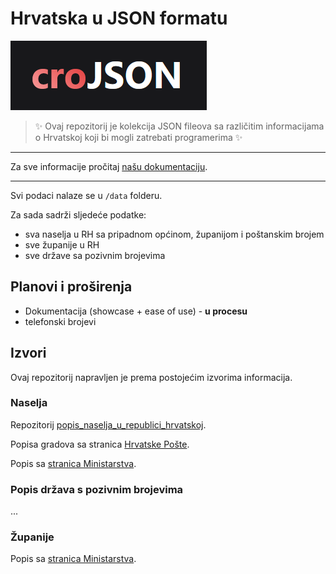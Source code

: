 # Hrvatska u JSON formatu

[![croJSON logo](/docs/assets/croJSON_logo.png)](/docs/assets/croJSON_logo.png)

> ✨
> Ovaj repozitorij je kolekcija JSON fileova sa različitim informacijama o Hrvatskoj koji bi mogli zatrebati programerima
> ✨

---

Za sve informacije pročitaj [našu dokumentaciju](https://cro-json.vercel.app/).

---

Svi podaci nalaze se u `/data` folderu.

Za sada sadrži sljedeće podatke:

- sva naselja u RH sa pripadnom općinom, županijom i poštanskim brojem
- sve županije u RH
- sve države sa pozivnim brojevima

## Planovi i proširenja

- Dokumentacija (showcase + ease of use) - **u procesu**
- telefonski brojevi

## Izvori

Ovaj repozitorij napravljen je prema postojećim izvorima informacija.

### Naselja

Repozitorij [popis_naselja_u_republici_hrvatskoj](https://github.com/ndekic/popis_naselja_u_republici_hrvatskoj).

Popisa gradova sa stranica [Hrvatske Pošte](https://www.posta.hr/pretrazivanje-mjesta-s-pripadajucim-postanskim-brojem/1403).

Popis sa [stranica Ministarstva](https://mpu.gov.hr/gradjani-21417/iz-djelokruga/lokalna-i-podrucna-regionalna-samouprava-24398/popis-zupanija-gradova-i-opcina-24402/24402).

### Popis država s pozivnim brojevima

...

### Županije

Popis sa [stranica Ministarstva](https://mpu.gov.hr/gradjani-21417/iz-djelokruga/lokalna-i-podrucna-regionalna-samouprava-24398/popis-zupanija-gradova-i-opcina-24402/24402).
